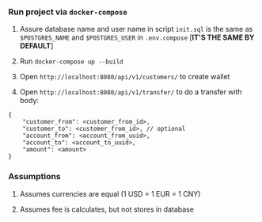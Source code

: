 ### Run project via `docker-compose`

1. Assure database name and user name in script `init.sql` is the same as `$POSTGRES_NAME` and `$POSTGRES_USER` in `.env.compose` [**IT'S THE SAME BY DEFAULT**]


2. Run ``docker-compose up --build``

3. Open ``http://localhost:8080/api/v1/customers/`` to create wallet 

4. Open ``http://localhost:8080/api/v1/transfer/`` to do a transfer with body:

```
{
    "customer_from": <customer_from_id>,
    "customer_to": <customer_from_id>, // optional
    "account_from": <account_from_uuid>,
    "account_to": <account_to_uuid>,
    "amount": <amount>
}
```


### Assumptions

1. Assumes currencies are equal (1 USD = 1 EUR = 1 CNY)

2. Assumes fee is calculates, but not stores in database